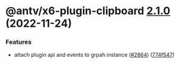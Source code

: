 # @antv/x6-plugin-clipboard [2.1.0](https://github.com/antvis/x6/compare/@antv/x6-plugin-clipboard@2.0.0...@antv/x6-plugin-clipboard@2.1.0) (2022-11-24)


### Features

* attach plugin api and events to grpah instance ([#2864](https://github.com/antvis/x6/issues/2864)) ([774f547](https://github.com/antvis/x6/commit/774f547b85522eb2411dca949d36ecfe535503f3))
